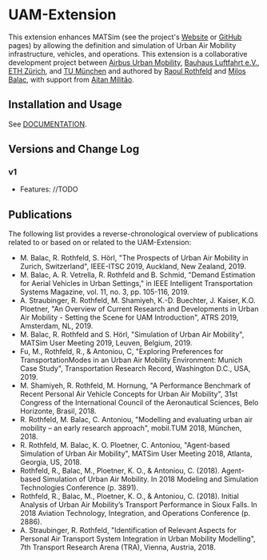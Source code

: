 
# UAM-Extension

This extension enhances MATSim (see the project's [Website](https://www.matsim.org) or [GitHub](https://github.com/matsim-org) pages) by allowing the definition and simulation of Urban Air Mobility infrastructure, vehicles, and operations. This extension is a collaborative development project between [Airbus Urban Mobility](https://www.airbus.com/innovation/urban-air-mobility.html), [Bauhaus Luftfahrt e.V.](https://www.bauhaus-luftfahrt.net), [ETH Zürich](https://www.ethz.ch), and [TU München](https://www.tse.bgu.tum.de) and authored by [Raoul Rothfeld](https://github.com/RRothfeld) and [Milos Balac](https://github.com/balacmi), with support from [Aitan Militão](https://github.com/Aitanm).

## Installation and Usage
See [DOCUMENTATION](https://github.com/RRothfeld/uam-extension/blob/master/DOCUMENTATION.md).

## Versions and Change Log

### v1
- Features: //TODO

## Publications
The following list provides a reverse-chronological overview of publications related to or based on or related to the UAM-Extension:
* M. Balac, R. Rothfeld, S. Hörl, "The Prospects of Urban Air Mobility in Zurich, Switzerland", IEEE-ITSC 2019, Auckland, New Zealand, 2019.
* M. Balac, A. R. Vetrella, R. Rothfeld and B. Schmid, "Demand Estimation for Aerial Vehicles in Urban Settings," in IEEE Intelligent Transportation Systems Magazine, vol. 11, no. 3, pp. 105-116, 2019.
* A. Straubinger, R. Rothfeld, M. Shamiyeh, K.-D. Buechter, J. Kaiser, K.O. Ploetner, "An Overview of Current Research and Developments in Urban Air Mobility - Setting the Scene for UAM Introduction", ATRS 2019, Amsterdam, NL, 2019.
* M. Balac, R. Rothfeld and S. Hörl, "Simulation of Urban Air Mobility", MATSim User Meeting 2019, Leuven, Belgium, 2019.
* Fu, M., Rothfeld, R., & Antoniou, C, "Exploring Preferences for TransportationModes in an Urban Air Mobility Environment: Munich Case Study", Transportation Research Record, Washington D.C., USA, 2019.
* M. Shamiyeh, R. Rothfeld, M. Hornung, "A Performance Benchmark of Recent Personal Air Vehicle Concepts for Urban Air Mobility", 31st Congress of the International Council of the Aeronautical Sciences, Belo Horizonte, Brasil, 2018.
* R. Rothfeld, M. Balac, C. Antoniou, "Modelling and evaluating urban air mobility – an early research approach", mobil.TUM 2018, München, 2018.
* R. Rothfeld, M. Balac, K. O. Ploetner, C. Antoniou, "Agent-based Simulation of Urban Air Mobility", MATSim User Meeting 2018, Atlanta, Georgia, US, 2018.
* Rothfeld, R., Balac, M., Ploetner, K. O., & Antoniou, C. (2018). Agent-based Simulation of Urban Air Mobility. In 2018 Modeling and Simulation Technologies Conference (p. 3891).
* Rothfeld, R., Balac, M., Ploetner, K. O., & Antoniou, C. (2018). Initial Analysis of Urban Air Mobility’s Transport Performance in Sioux Falls. In 2018 Aviation Technology, Integration, and Operations Conference (p. 2886).
* A. Straubinger, R. Rothfeld, "Identification of Relevant Aspects for Personal Air Transport System Integration in Urban Mobility Modelling", 7th Transport Research Arena (TRA), Vienna, Austria, 2018.
